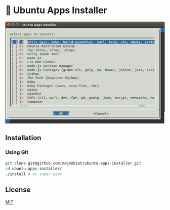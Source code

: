 # 🐧 Ubuntu Apps Installer

![Screenshot](screenshot.png)

## Installation

### Using Git

```bash
git clone git@github.com:magnobiet/ubuntu-apps-installer.git
cd ubuntu-apps-installer/
./install # as super user
```

## License

[MIT](https://magno.mit-license.org/)
